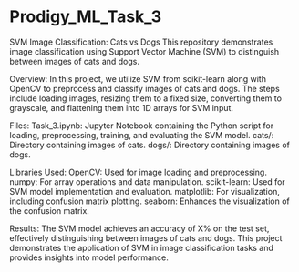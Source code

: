 # Prodigy_ML_Task_3
SVM Image Classification: Cats vs Dogs This repository demonstrates image classification using Support Vector Machine (SVM) to distinguish between images of cats and dogs.

Overview: In this project, we utilize SVM from scikit-learn along with OpenCV to preprocess and classify images of cats and dogs. The steps include loading images, resizing them to a fixed size, converting them to grayscale, and flattening them into 1D arrays for SVM input.

Files: Task_3.ipynb: Jupyter Notebook containing the Python script for loading, preprocessing, training, and evaluating the SVM model. cats/: Directory containing images of cats. dogs/: Directory containing images of dogs.

Libraries Used: OpenCV: Used for image loading and preprocessing. numpy: For array operations and data manipulation. scikit-learn: Used for SVM model implementation and evaluation. matplotlib: For visualization, including confusion matrix plotting. seaborn: Enhances the visualization of the confusion matrix.

Results: The SVM model achieves an accuracy of X% on the test set, effectively distinguishing between images of cats and dogs. This project demonstrates the application of SVM in image classification tasks and provides insights into model performance.
